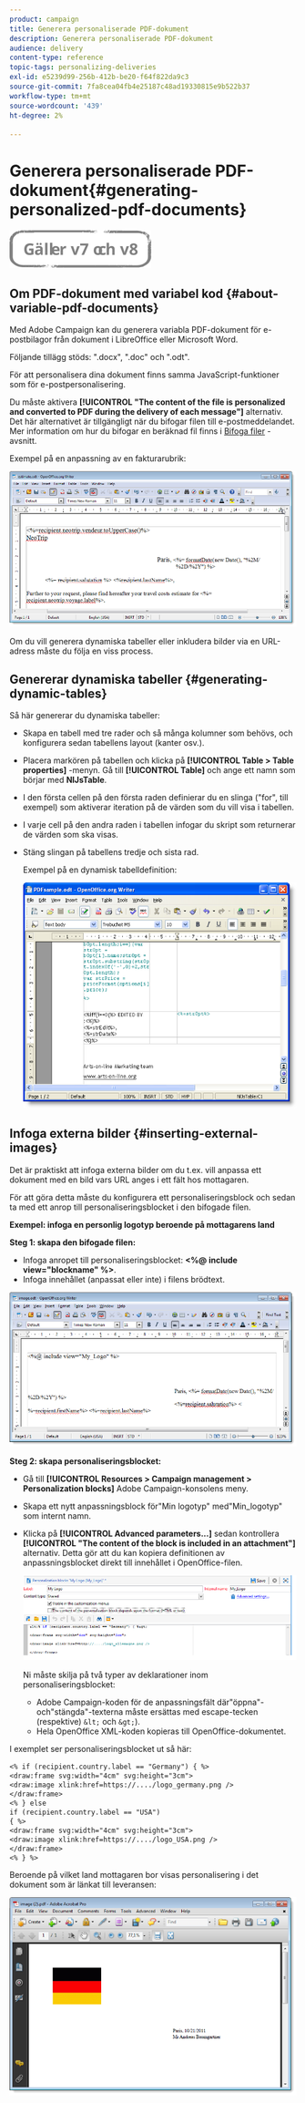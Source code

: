 ```yaml
---
product: campaign
title: Generera personaliserade PDF-dokument
description: Generera personaliserade PDF-dokument
audience: delivery
content-type: reference
topic-tags: personalizing-deliveries
exl-id: e5239d99-256b-412b-be20-f64f822da9c3
source-git-commit: 7fa8cea04fb4e25187c48ad19330815e9b522b37
workflow-type: tm+mt
source-wordcount: '439'
ht-degree: 2%

---
```


# Generera personaliserade PDF-dokument{#generating-personalized-pdf-documents}

![](../../assets/common.svg)

## Om PDF-dokument med variabel kod {#about-variable-pdf-documents}

Med Adobe Campaign kan du generera variabla PDF-dokument för e-postbilagor från dokument i LibreOffice eller Microsoft Word.

Följande tillägg stöds: &quot;.docx&quot;, &quot;.doc&quot; och &quot;.odt&quot;.

För att personalisera dina dokument finns samma JavaScript-funktioner som för e-postpersonalisering.

Du måste aktivera **[!UICONTROL "The content of the file is personalized and converted to PDF during the delivery of each message"]** alternativ. Det här alternativet är tillgängligt när du bifogar filen till e-postmeddelandet. Mer information om hur du bifogar en beräknad fil finns i [Bifoga filer](attaching-files.md) -avsnitt.

Exempel på en anpassning av en fakturarubrik:

![](assets/s_ncs_pdf_simple.png)

Om du vill generera dynamiska tabeller eller inkludera bilder via en URL-adress måste du följa en viss process.

## Genererar dynamiska tabeller {#generating-dynamic-tables}

Så här genererar du dynamiska tabeller:

* Skapa en tabell med tre rader och så många kolumner som behövs, och konfigurera sedan tabellens layout (kanter osv.).
* Placera markören på tabellen och klicka på **[!UICONTROL Table > Table properties]** -menyn. Gå till **[!UICONTROL Table]** och ange ett namn som börjar med **NlJsTable**.
* I den första cellen på den första raden definierar du en slinga (&quot;for&quot;, till exempel) som aktiverar iteration på de värden som du vill visa i tabellen.
* I varje cell på den andra raden i tabellen infogar du skript som returnerar de värden som ska visas.
* Stäng slingan på tabellens tredje och sista rad.

   Exempel på en dynamisk tabelldefinition:

   ![](assets/s_ncs_pdf_table.png)

## Infoga externa bilder {#inserting-external-images}

Det är praktiskt att infoga externa bilder om du t.ex. vill anpassa ett dokument med en bild vars URL anges i ett fält hos mottagaren.

För att göra detta måste du konfigurera ett personaliseringsblock och sedan ta med ett anrop till personaliseringsblocket i den bifogade filen.

**Exempel: infoga en personlig logotyp beroende på mottagarens land**

**Steg 1: skapa den bifogade filen:**

* Infoga anropet till personaliseringsblocket: **&lt;%@ include view=&quot;blockname&quot; %>**.
* Infoga innehållet (anpassat eller inte) i filens brödtext.

![](assets/s_ncs_open_office_blocdeperso.png)

**Steg 2: skapa personaliseringsblocket:**

* Gå till **[!UICONTROL Resources > Campaign management > Personalization blocks]** Adobe Campaign-konsolens meny.
* Skapa ett nytt anpassningsblock för&quot;Min logotyp&quot; med&quot;Min_logotyp&quot; som internt namn.
* Klicka på **[!UICONTROL Advanced parameters...]** sedan kontrollera **[!UICONTROL "The content of the block is included in an attachment"]** alternativ. Detta gör att du kan kopiera definitionen av anpassningsblocket direkt till innehållet i OpenOffice-filen.

   ![](assets/s_ncs_pdf_bloc_option.png)

   Ni måste skilja på två typer av deklarationer inom personaliseringsblocket:

   * Adobe Campaign-koden för de anpassningsfält där&quot;öppna&quot;- och&quot;stängda&quot;-texterna måste ersättas med escape-tecken (respektive) `&lt;` och `&gt;`).
   * Hela OpenOffice XML-koden kopieras till OpenOffice-dokumentet.

I exemplet ser personaliseringsblocket ut så här:

```
<% if (recipient.country.label == "Germany") { %>
<draw:frame svg:width="4cm" svg:height="3cm">
<draw:image xlink:href=https://..../logo_germany.png />
</draw:frame>
<% } else
if (recipient.country.label == "USA")
{ %>
<draw:frame svg:width="4cm" svg:height="3cm">
<draw:image xlink:href=https://..../logo_USA.png />
</draw:frame>
<% } %>
```

Beroende på vilket land mottagaren bor visas personalisering i det dokument som är länkat till leveransen:

![](assets/s_ncs_pdf_result.png)
